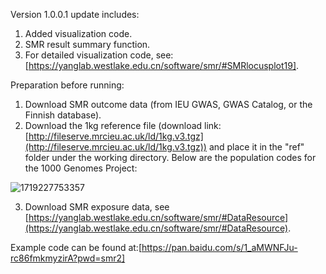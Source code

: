 Version 1.0.0.1 update includes:
1. Added visualization code.
2. SMR result summary function.
3. For detailed visualization code, see: [https://yanglab.westlake.edu.cn/software/smr/#SMRlocusplot19].

Preparation before running:

1. Download SMR outcome data (from IEU GWAS, GWAS Catalog, or the Finnish database).
2. Download the 1kg reference file (download link: [http://fileserve.mrcieu.ac.uk/ld/1kg.v3.tgz](http://fileserve.mrcieu.ac.uk/ld/1kg.v3.tgz)) and place it in the "ref" folder under the working directory. Below are the population codes for the 1000 Genomes Project:

![1719227753357](https://github.com/xiaojun140/SMRinR/assets/118690478/74826e36-bdd2-4f5d-a8d2-37653f358686)

3. Download SMR exposure data, see [https://yanglab.westlake.edu.cn/software/smr/#DataResource](https://yanglab.westlake.edu.cn/software/smr/#DataResource).

Example code can be found at:[https://pan.baidu.com/s/1_aMWNFJu-rc86fmkmyzirA?pwd=smr2]
